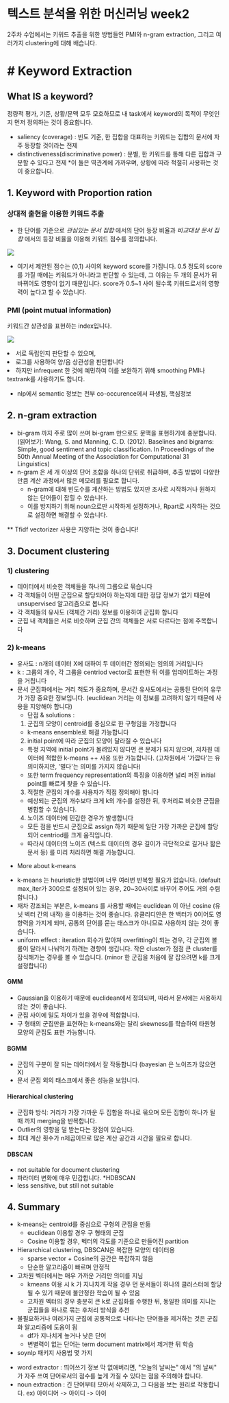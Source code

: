 텍스트 분석을 위한 머신러닝 week2
==============

2주차 수업에서는 키워드 추출을 위한 방법들인 PMI와 n-gram extraction, 그리고 여러가지 clustering에 대해 배습니다.

# # Keyword Extraction
## What IS a keyword?
정량적 평가, 기준, 상황/문맥 모두 모호하므로 내 task에서 keyword의 목적이 무엇인지 먼저 정의하는 것이 중요합니다.
- saliency (coverage) : 빈도 기준, 한 집합을 대표하는 키워드는 집합의 문서에 자주 등장할 것이라는 전제
- distinctiveness(discriminative power) : 분별, 한 키워드를 통해 다른 집합과 구분할 수 있다고 전제
*이 둘은 역관계에 가까우며, 상황에 따라 적절히 사용하는 것이 중요합니다.

## 1. Keyword with Proportion ration

### 상대적 출현을 이용한 키워드 추출
- 한 단어를 기준으로 *관심있는 문서 집합* 에서의 단어 등장 비율과 *비교대상 문서 집합* 에서의 등장 비율을 이용해 키워드 점수를 정의합니다.
<p>
 <img src = 'https://user-images.githubusercontent.com/52257022/71542505-976e7880-29aa-11ea-85a6-9dd04901a5dd.png'>
 

- 여기서 제안된 점수는 (0,1) 사이의 keyword score를 가집니다. 0.5 정도의 score를 가질 때에는 키워드가 아니라고 판단할 수 있는데, 그 이유는 두 개의 문서가 뒤바뀌어도 영향이 없기 때문입니다. score가 0.5~1 사이 될수록 키워드로서의 영향력이 높다고 할 수 있습니다.

### PMI (point mutual information)
키워드간 상관성을 표현하는 index입니다.
<p>
<img src = 'https://patentimages.storage.googleapis.com/07/b8/a8/3a125e705b079e/PCTKR2015012704-appb-M000001.png'

- 서로 독립인지 판단할 수 있으며, 
- 로그를 사용하여 양/음 상관성을 판단합니다
- 하지만 infrequent 한 것에 예민하여 이를 보완하기 위해 smoothing PMI나 textrank를 사용하기도 합니다.

+ nlp에서 semantic 정보는 전부 co-occurence에서 파생됨, 핵심정보

## 2. n-gram extraction
- bi-gram 까지 주로 많이 쓰며 bi-gram 만으로도 문맥을 표현하기에 충분합니다.
(읽어보기: Wang, S. and Manning, C. D. (2012). Baselines and bigrams: Simple, good sentiment and topic classification. In Proceedings of the 50th Annual Meeting of the Association for Computational 31 Linguistics)
- n-gram 은 세 개 이상의 단어 조합을 하나의 단위로 취급하며, 추출 방법이 다양한 만큼 계산 과정에서 많은 메모리를 필요로 합니다.
	- n-gram에 대해 빈도수를 계산하는 방법도 있지만 조사로 시작하거나 원하지 않는 단어들이 잡힐 수 있습니다.
	- 이를 방지하기 위해 noun으로만 시작하게 설정하거나, Rpart로 시작하는 것으로 설정하면 해결할 수 있습니다.

** Tfidf vectorizer 사용은 지양하는 것이 좋습니다!

## 3. Document clustering

### 1) clustering
- 데이터에서 비슷한 객체들을 하나의 그룹으로 묶습니다
- 각 객체들이 어떤 군집으로 할당되어야 하는지에 대한 정답 정보가 없기 때문에 unsupervised 알고리즘으로 봅니다
- 각 객체들의 유사도 (객체간 거리) 정보를 이용하여 군집화 합니다
- 군집 내 객체들은 서로 비슷하며 군집 간의 객체들은 서로 다르다는 점에 주목합니다 

### 2) k-means
- 유사도 : n개의 데이터 X에 대하여 두 데이터간 정의되는 임의의 거리입니다
- k : 그룹의 개수, 각 그룹을 centriod vector로 표현한 뒤 이를 업데이트하는 과정을 거칩니다
- 문서 군집화에서는 거리 척도가 중요하며, 문서간 유사도에서는 공통된 단어의 유무가 가장 중요한 정보입니다. (euclidean 거리는 이 정보를 고려하지 않기 때문에 사용을 지양해야 합니다)
	* 단점 & solutions :
	1) 군집의 모양이 centroid를 중심으로 한 구형임을 가정합니다
	- k-means ensemble로 해결 가능합니다
	2) initial point에 따라 군집의 모양이 달라질 수 있습니다
	- 특정 지역에 initial point가 몰려있지 않다면 큰 문제가 되지 않으며, 저차원 데이터에 적합한 k-means ++ 사용 또한 가능합니다. (고차원에서 '가깝다'는 유의미하지만, '멀다'는 의미를 가지지 않습니다)
	- 또한 term frequency representation의 특징을 이용하면 널리 퍼진 initial point를 빠르게 찾을 수 있습니다.
	3) 적절한 군집의 개수를 사용자가 직접 정의해야 합니다
	- 예상되는 군집의 개수보다 크게 k의 개수를 설정한 뒤, 후처리로 비슷한 군집을 병합할 수 있습니다.
	4) 노이즈 데이터에 민감한 경우가 발생합니다
	- 모든 점을 반드시 군집으로 assign 하기 때문에 일단 가장 가까운 군집에 할당되어 centriod를 크게 움직입니다.
	- 따라서 데이터의 노이즈 (텍스트 데이터의 경우 길이가 극단적으로 길거나 짧은 문서 등) 를 미리 처리하면 해결 가능합니다.

* More about k-means
- k-means 는 heuristic한 방법이며 너무 여러번 반복할 필요가 없습니다. (default max_iter가 300으로 설정되어 있는 경우, 20~30사이로 바꾸어 주어도 거의 수렴합니다.)
- 재차 강조되는 부분은, k-means 를 사용할 때에는 euclidean 이 아닌 cosine (유닛 벡터 간의 내적) 을 이용하는 것이 좋습니다. 
유클리디안은 한 백터가 0이어도 영향력을 가지게 되며, 공통의 단어를 묻는 태스크가 아니므로 사용하지 않는 것이 좋습니다.
- uniform effect : iteration 회수가 많아져 overfitting이 되는 경우, 각 군집의 볼륨이 달라서 나눠먹기 하려는 경향이 생깁니다. 작은 cluster가 점점 큰 cluster를 잠식해가는 경우를 볼 수 있습니다. (minor 한 군집을 처음에 잘 잡으려면 k를 크게 설정합니다)

#### GMM
- Gaussian을 이용하기 때문에 euclidean에서 정의되며, 따라서 문서에는 사용하지 않는 것이 좋습니다.
- 군집 사이에 밀도 차이가 있을 경우에 적합합니다.
- 구 형태의 군집만을 표현하는 k-means와는 달리 skewness를 학습하여 타원형 모양의 군집도 표현 가능합니다.

#### BGMM
- 군집의 구분이 잘 되는 데이터에서 잘 작동합니다 (bayesian 은 노이즈가 많으면 X)
- 문서 군집 외의 태스크에서 좋은 성능을 보입니다.

#### Hierarchical clustering
- 군집화 방식: 거리가 가장 가까운 두 집합을 하나로 묶으며 모든 집합이 하나가 될 때 까지 merging을 반복합니다.
- Outlier의 영향을 덜 받는다는 장점이 있습니다.
- 최대 계산 횟수가 n제곱이므로 많은 계산 공간과 시간을 필요로 합니다.

#### DBSCAN
- not suitable for document clustering
- 파라미터 변화에 매우 민감합니다.
	*HDBSCAN
- less sensitive, but still not suitable

## 4. Summary
* k-means는 centroid를 중심으로 구형의 군집을 만듦
	- euclidean 이용할 경우 구 형태의 군집
	- Cosine 이용할 경우, 벡터의 각도를 기준으로 만들어진 partition
* Hierarchical clustering, DBSCAN은 복잡한 모양의 데이터용
	- sparse vector + Cosine의 공간은 복잡하지 않음
	- 단순한 알고리즘이 빠르며 안정적
* 고차원 벡터에서는 매우 가까운 거리만 의미를 지님
	- kmeans 이용 시 k 가 지나치게 작을 경우 먼 문서들이 하나의 클러스터에 할당될 수 있기 때문에 불안정한 학습이 될 수 있음
	- 고차원 벡터의 경우 충분히 큰 k로 군집화를 수행한 뒤, 동일한 의미를 지니는 군집들을 하나로 묶는 후처리 방식을 추천
* 불필요하거나 여러가지 군집에 공통적으로 나타나는 단어들을 제거하는 것은 군집화 알고리즘에 도움이 됨
	- df가 지나치게 높거나 낮은 단어
	- 변별력이 없는 단어는 term document matrix에서 제거한 뒤 학습
* soynlp 패키지 사용법 몇 가지
- word extractor : 띄어쓰기 정보 막 없애버리면, "오늘의 날씨는" 에서 "의 날씨" 가 자주 쓰여 단어로서의 점수를 높게 가질 수 있다는 점을 주의해야 합니다.
- noun extraction : 긴 단어부터 모아서 삭제하고, 그 다음을 보는 원리로 작동합니다.
	ex) 아이디어 -> 아이디 -> 아이
